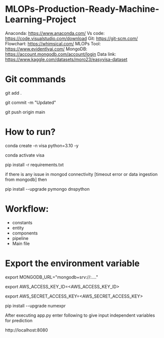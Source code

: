 # MLOPs-Production-Ready-Machine-Learning-Project
Anaconda: https://www.anaconda.com/
Vs code: https://code.visualstudio.com/download
Git: https://git-scm.com/
Flowchart: https://whimsical.com/
MLOPs Tool: https://www.evidentlyai.com/
MongoDB: https://account.mongodb.com/account/login
Data link: https://www.kaggle.com/datasets/moro23/easyvisa-dataset

# Git commands
git add .

git commit -m "Updated"

git push origin main

# How to run?

conda create -n visa python=3.10 -y

conda activate visa

pip install -r requirements.txt

if there is any issue in mongod connectivity [timeout error or data ingestion from mongodb] then 

pip install --upgrade pymongo dnspython

# Workflow:

- constants
- entity
- components
- pipeline
- Main file

# Export the environment variable

export MONGODB_URL="mongodb+srv://<username>:<password>...."

export AWS_ACCESS_KEY_ID=<AWS_ACCESS_KEY_ID>

export AWS_SECRET_ACCESS_KEY=<AWS_SECRET_ACCESS_KEY>

pip install --upgrade numexpr

After executing app.py enter following to give input independent variables for prediction

http://localhost:8080